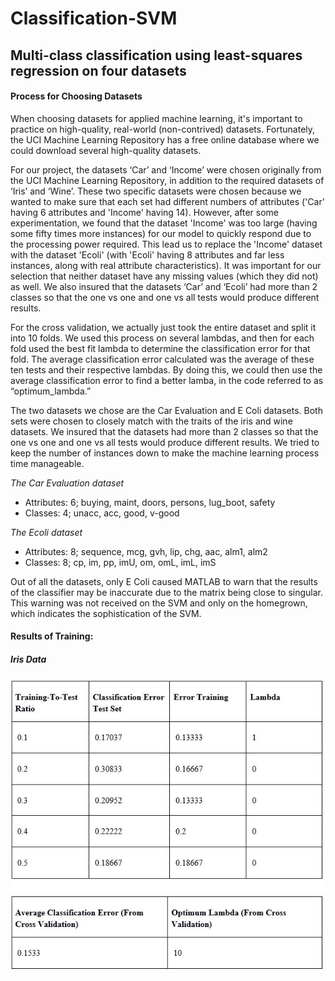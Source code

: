 # Classification-SVM


## Multi-class classification using least-squares regression on four datasets

#### Process for Choosing Datasets


<p>When choosing datasets for applied machine learning, it's important to practice on high-quality, real-world (non-contrived) datasets. Fortunately, the UCI Machine Learning Repository has a free online database where we could download several high-quality datasets. </p>
<p>For our project, the datasets ‘Car’ and ‘Income’ were chosen originally from the UCI Machine Learning Repository, in addition to the required datasets of ‘Iris’ and ‘Wine’. These two specific datasets were chosen because we wanted to make sure that each set had different numbers of attributes ('Car' having 6 attributes and 'Income' having 14). However, after some experimentation, we found that the dataset 'Income' was too large (having some fifty times more instances) for our model to quickly respond due to the processing power required. This lead us to replace the 'Income' dataset with the dataset 'Ecoli' (with 'Ecoli' having 8 attributes and far less instances, along with real attribute characteristics). It was important for our selection that neither dataset have any missing values (which they did not) as well. We also insured that the datasets ‘Car’ and ‘Ecoli’ had more than 2 classes so that the one vs one and one vs all tests would produce different results. </p>
<p>For the cross validation, we actually just took the entire dataset and split it into 10 folds. We used this process on several lambdas, and then for each fold used the best fit lambda to determine the classification error for that fold. The average classification error calculated was the average of these ten tests and their respective lambdas. By doing this, we could then use the average classification error to find a better lamba, in the code referred to as “optimum_lambda.” </p>
<p>The two datasets we chose are the Car Evaluation and E Coli datasets.  Both sets were chosen to closely match with the traits of the iris and wine datasets.  We insured that the datasets had more than 2 classes so that the one vs one and one vs all tests would produce different results.  We tried to keep the number of instances down to make the machine learning process time manageable.</p>

*The Car Evaluation dataset*
* Attributes: 6; buying, maint, doors, persons, lug_boot, safety
* Classes: 4; unacc, acc, good, v-good

*The Ecoli dataset*
*	Attributes: 8; sequence, mcg, gvh, lip, chg, aac, alm1, alm2
*	Classes: 8; cp, im, pp, imU, om, omL, imL, imS

Out of all the datasets, only E Coli caused MATLAB to warn that the results of the classifier may be inaccurate due to the matrix being close to singular. This warning was not received on the SVM and only on the homegrown, which indicates the sophistication of the SVM.

#### Results of Training:

##### Iris Data

![Iris Data](/photos/iris_1.jpg)


